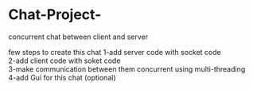 # Chat-Project-
concurrent chat between client and server 

few steps to create this chat 
1-add server code with socket code \
2-add client code with soket code \
3-make communication between them concurrent using multi-threading \
4-add Gui for this chat (optional)
